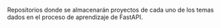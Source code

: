 Repositorios donde se almacenarán proyectos de cada uno de los temas
dados en el proceso de aprendizaje de FastAPI.
